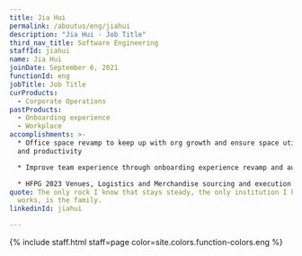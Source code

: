 ```yaml
---
title: Jia Hui
permalink: /aboutus/eng/jiahui
description: "Jia Hui - Job Title"
third_nav_title: Software Engineering
staffId: jiahui
name: Jia Hui
joinDate: September 6, 2021
functionId: eng
jobTitle: Job Title
curProducts:
  - Corporate Operations
pastProducts:
  - Onboarding experience
  - Workplace
accomplishments: >-
  * Office space revamp to keep up with org growth and ensure space utilisation
  and productivity

  * Improve team experience through onboarding experience revamp and automation

  * HFPG 2023 Venues, Logistics and Merchandise sourcing and execution
quote: The only rock I know that stays steady, the only institution I know that
  works, is the family.
linkedinId: jiahui

---
```


{% include staff.html staff=page color=site.colors.function-colors.eng %}
